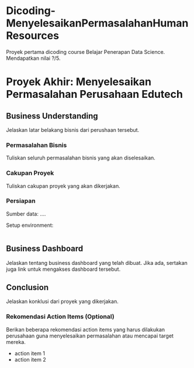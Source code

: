 # Dicoding-MenyelesaikanPermasalahanHumanResources
Proyek pertama dicoding course Belajar Penerapan Data Science. Mendapatkan nilai ?/5.

# Proyek Akhir: Menyelesaikan Permasalahan Perusahaan Edutech

## Business Understanding

Jelaskan latar belakang bisnis dari perushaan tersebut.

### Permasalahan Bisnis

Tuliskan seluruh permasalahan bisnis yang akan diselesaikan.

### Cakupan Proyek

Tuliskan cakupan proyek yang akan dikerjakan.

### Persiapan

Sumber data: ....

Setup environment:

```

```

## Business Dashboard

Jelaskan tentang business dashboard yang telah dibuat. Jika ada, sertakan juga link untuk mengakses dashboard tersebut.

## Conclusion

Jelaskan konklusi dari proyek yang dikerjakan.

### Rekomendasi Action Items (Optional)

Berikan beberapa rekomendasi action items yang harus dilakukan perusahaan guna menyelesaikan permasalahan atau mencapai target mereka.

- action item 1
- action item 2